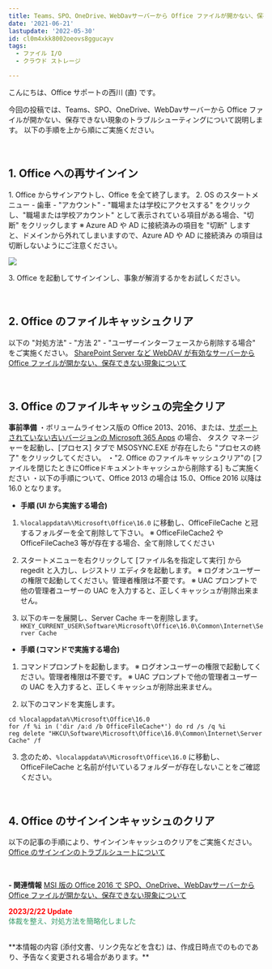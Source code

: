 ```yaml
---
title: Teams、SPO、OneDrive、WebDavサーバーから Office ファイルが開かない、保存できない現象のトラブルシューティングについて
date: '2021-06-21'
lastupdate: '2022-05-30'
id: cl0m4xkk8002oeovs8ggucayv
tags:
  - ファイル I/O
  - クラウド ストレージ

---
```


こんにちは、Office サポートの西川 (直) です。  

今回の投稿では、Teams、SPO、OneDrive、WebDavサーバーから Office ファイルが開かない、保存できない現象のトラブルシューティングについて説明します。
以下の手順を上から順にご実施ください。

<br>

1\. Office への再サインイン
--
1\. Office からサインアウトし、Office を全て終了します。
2\. OS のスタートメニュー - 歯車 - "アカウント" - "職場または学校にアクセスする" をクリックし、"職場または学校アカウント" として表示されている項目がある場合、"切断" をクリックします
※ Azure AD や AD に接続済みの項目を "切断" しますと、ドメインから外れてしまいますので、Azure AD や AD に接続済み の項目は切断しないようにご注意ください。

![](image1.png)

3\. Office を起動してサインインし、事象が解消するかをお試しください。

<br>

2\.  Office のファイルキャッシュクリア
--
以下の "対処方法" - "方法 2" - "ユーザーインターフェースから削除する場合" をご実施ください。
[SharePoint Server など WebDAV が有効なサーバーから Office ファイルが開かない、保存できない現象について](https://officesupportjp.github.io/blog/cl0m82yjj002mvovs9cil5fgy/index.html)


<br>

3\. Office のファイルキャッシュの完全クリア
--
**事前準備**
・ボリュームライセンス版の Office 2013、2016、または、[サポートされていない古いバージョンの Microsoft 365 Apps](https://learn.microsoft.com/ja-jp/officeupdates/update-history-microsoft365-apps-by-date) の場合、
タスク マネージャーを起動し、\[プロセス\] タブで MSOSYNC.EXE が存在したら "プロセスの終了" をクリックしてください。
・"2. Office のファイルキャッシュクリア"の [ファイルを閉じたときにOfficeドキュメントキャッシュから削除する] もご実施ください
・以下の手順について、Office 2013 の場合は 15.0、Office 2016 以降は 16.0 となります。


- **手順 (UI から実施する場合)**
1. `%localappdata%\Microsoft\Office\16.0` に移動し、OfficeFileCache と冠するフォルダーを全て削除して下さい。
※ OfficeFileCache2 や OfficeFileCache3 等が存在する場合、全て削除してください

2. スタートメニューを右クリックして \[ファイル名を指定して実行\] から regedit と入力し、レジストリ エディタを起動します。
※ ログオンユーザーの権限で起動してください。管理者権限は不要です。
※ UAC プロンプトで他の管理者ユーザーの UAC を入力すると、正しくキャッシュが削除出来ません。

3. 以下のキーを展開し、Server Cache キーを削除します。
`HKEY_CURRENT_USER\Software\Microsoft\Office\16.0\Common\Internet\Server Cache`

- **手順 (コマンドで実施する場合)**
1. コマンドプロンプトを起動します。
※ ログオンユーザーの権限で起動してください。管理者権限は不要です。
※ UAC プロンプトで他の管理者ユーザーの UAC を入力すると、正しくキャッシュが削除出来ません。

2. 以下のコマンドを実施します。
```
cd %localappdata%\Microsoft\Office\16.0
for /f %i in ('dir /a:d /b OfficeFileCache*') do rd /s /q %i
reg delete "HKCU\Software\Microsoft\Office\16.0\Common\Internet\Server Cache" /f
```

3. 念のため、`%localappdata%\Microsoft\Office\16.0` に移動し、OfficeFileCache と名前が付いているフォルダーが存在しないことをご確認ください。

<br>

4\. Office のサインインキャッシュのクリア
--
以下の記事の手順により、サインインキャッシュのクリアをご実施ください。
[Office のサインインのトラブルシュートについて](https://officesupportjp.github.io/blog/cl0m6umvg001gi4vsgppfcmk0/index.html)

<br>

**\- 関連情報**
[MSI 版の Office 2016 で SPO、OneDrive、WebDavサーバーから Office ファイルが開かない、保存できない現象について](https://officesupportjp.github.io/blog/cl0m69xu000124cvsclmc5vis/index.html)

<span style="color:#ff0000">**2023/2/22 Update**</span>  
<span style="color:#339966">体裁を整え、対処方法を簡略化しました</span>

<br>
**本情報の内容 (添付文書、リンク先などを含む) は、作成日時点でのものであり、予告なく変更される場合があります。**